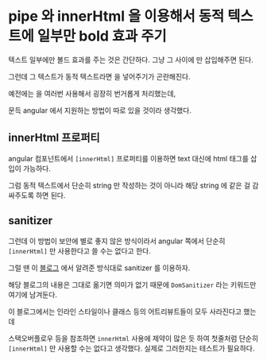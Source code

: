 # pipe 와 innerHtml 을 이용해서 동적 텍스트에 일부만 bold 효과 주기

텍스트 일부에만 볼드 효과를 주는 것은 간단하다. 그냥 그 사이에 <strong></strong> 만 삽입해주면 된다.

그런데 그 텍스트가 동적 텍스트라면 <strong></strong>을 넣어주기가 곤란해진다.

예전에는 <span> 을 여러번 사용해서 굉장히 번거롭게 처리했는데,

문득 angular 에서 지원하는 방법이 따로 있을 것이라 생각했다.

## innerHtml 프로퍼티

angular 컴포넌트에서 `[innerHtml]` 프로퍼티를 이용하면 text 대신에 html 태그를 삽입이 가능하다.

그럼 동적 텍스트에서 단순히 string 만 작성하는 것이 아니라 해당 string 에 <strong></strong> 같은 걸 감싸주도록 하면 된다.

## sanitizer

그런데 이 방법이 보안에 별로 좋지 않은 방식이라서 angular 쪽에서 단순히 `[innerHtml]` 만 사용한다고 쓸 수는 없다고 한다.

그럴 땐 이 [블로그](https://blog.eunsatio.io/develop/Angular-2%2B-innerHTML%EC%97%90%EC%84%9C-%EC%9D%B8%EB%9D%BC%EC%9D%B8-%EC%8A%A4%ED%83%80%EC%9D%BC%EC%9D%B4-%EC%97%86%EC%96%B4%EC%A7%88-%EB%95%8C) 에서 알려준 방식대로 sanitizer 를 이용하자.

해당 블로그의 내용은 그대로 옮기면 의미가 없기 때문에 `DomSanitizer` 라는 키워드만 여기에 남겨둔다.

이 블로그에서는 인라인 스타일이나 클래스 등의 어트리뷰트들이 모두 사라진다고 했는데

스택오버플로우 등을 참조하면 `innerHtml` 사용에 제약이 많은 듯 하여 첫줄처럼 단순히 `[innerHtml]` 만 사용할 수는 없다고 생각했다. 실제로 그러한지는 테스트가 필요하다.

